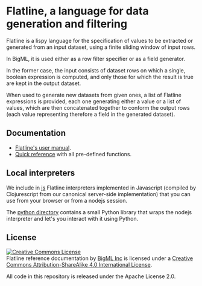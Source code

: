 # Flatline, a language for data generation and filtering

Flatline is a lispy language for the specification of values to be
extracted or generated from an input dataset, using a finite sliding
window of input rows.

In BigML, it is used either as a row filter specifier or as a field
generator.

In the former case, the input consists of dataset rows on which a
single, boolean expression is computed, and only those for which the
result is true are kept in the output dataset.

When used to generate new datasets from given ones, a list of Flatline
expressions is provided, each one generating either a value or a list
of values, which are then concatenated together to conform the output
rows (each value representing therefore a field in the generated
dataset).

## Documentation

  - [Flatline's user manual](user-manual.md).
  - [Quick reference](quick-reference.md) with all pre-defined
    functions.

## Local interpreters

We include in [js](./js) Flatline interpreters implemented in
Javascript (compiled by Clojurescript from our canonical server-side
implementation) that you can use from your browser or from a nodejs
session.

The [python directory](./python) contains a small Python library that
wraps the nodejs interpreter and let's you interact with it using
Python.

## License

<a rel="license" href="http://creativecommons.org/licenses/by-sa/4.0/"><img alt="Creative Commons License" style="border-width:0" src="http://i.creativecommons.org/l/by-sa/4.0/88x31.png" /></a><br /><span xmlns:dct="http://purl.org/dc/terms/" property="dct:title">Flatline reference documentation</span> by <a xmlns:cc="http://creativecommons.org/ns#" href="https://bigml.com" property="cc:attributionName" rel="cc:attributionURL">BigML Inc</a> is licensed under a <a rel="license" href="http://creativecommons.org/licenses/by-sa/4.0/">Creative Commons Attribution-ShareAlike 4.0 International License</a>.

All code in this repository is released under the Apache License 2.0.
